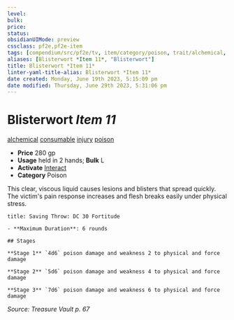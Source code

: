 ```yaml
---
level:
bulk:
price:
status:
obsidianUIMode: preview
cssclass: pf2e,pf2e-item
tags: [compendium/src/pf2e/tv, item/category/poison, trait/alchemical, trait/consumable, trait/injury, trait/poison]
aliases: [Blisterwort *Item 11*, "Blisterwort"]
title: Blisterwort *Item 11*
linter-yaml-title-alias: Blisterwort *Item 11*
date created: Monday, June 19th 2023, 5:15:09 pm
date modified: Thursday, June 29th 2023, 5:31:06 pm
---
```


# Blisterwort *Item 11*

[alchemical](rules/traits/alchemical.md) [consumable](rules/traits/consumable.md) [injury](rules/traits/injury.md) [poison](rules/traits/poison.md)  

- **Price** 280 gp
- **Usage** held in 2 hands; **Bulk** L
- **Activate** [Interact](rules/actions/interact.md)
- **Category** Poison

This clear, viscous liquid causes lesions and blisters that spread quickly. The victim's pain response increases and flesh breaks easily under physical stress.

```ad-inline-affliction
title: Saving Throw: DC 30 Fortitude

- **Maximum Duration**: 6 rounds

## Stages

**Stage 1** `4d6` poison damage and weakness 2 to physical and force damage

**Stage 2** `5d6` poison damage and weakness 4 to physical and force damage

**Stage 3** `7d6` poison damage and weakness 6 to physical and force damage
```

*Source: Treasure Vault p. 67*
